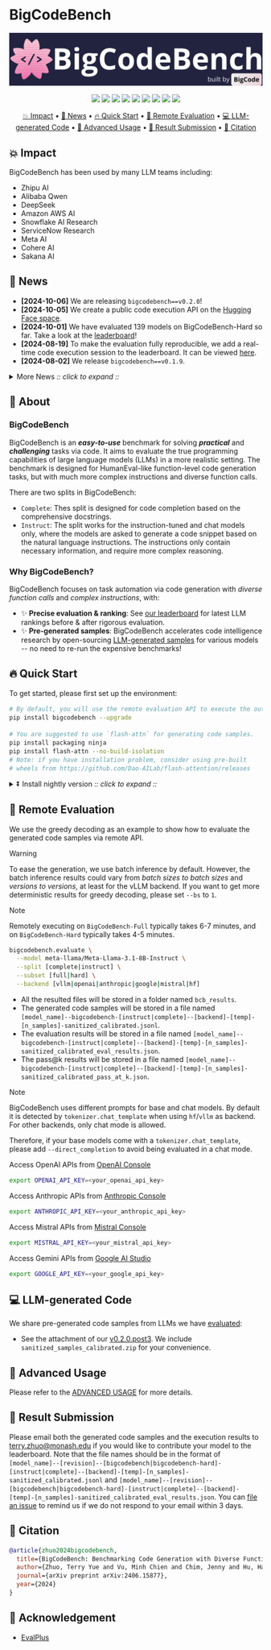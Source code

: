 # BigCodeBench
<center>
<img src="https://github.com/bigcode-bench/bigcode-bench.github.io/blob/main/asset/bigcodebench_banner.svg?raw=true" alt="BigCodeBench">
</center>

<p align="center">
    <a href="https://huggingface.co/spaces/bigcode/bigcodebench-leaderboard"><img src="https://img.shields.io/badge/🤗&nbsp&nbsp%F0%9F%8F%86-leaderboard-%23ff8811"></a>
    <a href="https://huggingface.co/collections/bigcode/bigcodebench-666ed21a5039c618e608ab06"><img src="https://img.shields.io/badge/🤗-collection-pink"></a>
    <a href="https://bigcode-bench.github.io/"><img src="https://img.shields.io/badge/%F0%9F%8F%86-website-8A2BE2"></a>
    <a href="https://arxiv.org/abs/2406.15877"><img src="https://img.shields.io/badge/arXiv-2406.15877-b31b1b.svg"></a>
    <a href="https://pypi.org/project/bigcodebench/"><img src="https://img.shields.io/pypi/v/bigcodebench?color=g"></a>
    <a href="https://pepy.tech/project/bigcodebench"><img src="https://static.pepy.tech/badge/bigcodebench"></a>
    <a href="https://github.com/bigcodebench/bigcodebench/blob/master/LICENSE"><img src="https://img.shields.io/pypi/l/bigcodebench"></a>
    <a href="https://hub.docker.com/r/bigcodebench/bigcodebench-evaluate" title="Docker-Eval"><img src="https://img.shields.io/docker/image-size/bigcodebench/bigcodebench-evaluate"></a>
    <a href="https://hub.docker.com/r/bigcodebench/bigcodebench-generate" title="Docker-Gen"><img src="https://img.shields.io/docker/image-size/bigcodebench/bigcodebench-generate"></a>
</p>

<p align="center">
    <a href="#-impact">💥 Impact</a> •
    <a href="#-news">📰 News</a> •
    <a href="#-quick-start">🔥 Quick Start</a> •
    <a href="#-remote-evaluation">🚀 Remote Evaluation</a> •
    <a href="#-llm-generated-code">💻 LLM-generated Code</a> •
    <a href="#-advanced-usage">🧑 Advanced Usage</a> •
    <a href="#-result-submission">📰 Result Submission</a> •
    <a href="#-citation">📜 Citation</a>
</p>

## 💥 Impact
BigCodeBench has been used by many LLM teams including:
- Zhipu AI
- Alibaba Qwen
- DeepSeek
- Amazon AWS AI
- Snowflake AI Research
- ServiceNow Research
- Meta AI
- Cohere AI
- Sakana AI

## 📰 News
- **[2024-10-06]** We are releasing `bigcodebench==v0.2.0`!
- **[2024-10-05]** We create a public code execution API on the [Hugging Face space](https://huggingface.co/spaces/bigcode/bigcodebench-evaluator).
- **[2024-10-01]** We have evaluated 139 models on BigCodeBench-Hard so far. Take a look at the [leaderboard](https://huggingface.co/spaces/bigcode/bigcodebench-leaderboard)!
- **[2024-08-19]** To make the evaluation fully reproducible, we add a real-time code execution session to the leaderboard. It can be viewed [here](https://huggingface.co/spaces/bigcode/bigcodebench-leaderboard).
- **[2024-08-02]** We release `bigcodebench==v0.1.9`.

<details><summary>More News <i>:: click to expand ::</i></summary>
<div>

- **[2024-07-18]** We announce a subset of BigCodeBench, BigCodeBench-Hard, which includes 148 tasks that are more aligned with the real-world programming tasks. The details are available [in this blog post](https://huggingface.co/blog/terryyz/bigcodebench-hard). The dataset is available [here](https://huggingface.co/datasets/bigcode/bigcodebench-hard). The new release is `bigcodebench==v0.1.8`.
- **[2024-06-28]** We release `bigcodebench==v0.1.7`.
- **[2024-06-27]** We release `bigcodebench==v0.1.6`.
- **[2024-06-19]** We start the Hugging Face BigCodeBench Leaderboard! The leaderboard is available [here](https://huggingface.co/spaces/bigcode/bigcodebench-leaderboard).
- **[2024-06-18]** We release BigCodeBench, a new benchmark for code generation with 1140 software-engineering-oriented programming tasks. Preprint is available [here](https://arxiv.org/abs/2406.15877). PyPI package is available [here](https://pypi.org/project/bigcodebench/) with the version `0.1.5`.

</div>
</details>

## 🌸 About

### BigCodeBench

BigCodeBench is an **_easy-to-use_** benchmark for solving **_practical_** and **_challenging_** tasks via code. It aims to evaluate the true programming capabilities of large language models (LLMs) in a more realistic setting. The benchmark is designed for HumanEval-like function-level code generation tasks, but with much more complex instructions and diverse function calls.

There are two splits in BigCodeBench:
- `Complete`: Thes split is designed for code completion based on the comprehensive docstrings.
- `Instruct`: The split works for the instruction-tuned and chat models only, where the models are asked to generate a code snippet based on the natural language instructions. The instructions only contain necessary information, and require more complex reasoning.

### Why BigCodeBench?

BigCodeBench focuses on task automation via code generation with *diverse function calls* and *complex instructions*, with:

* ✨ **Precise evaluation & ranking**: See [our leaderboard](https://huggingface.co/spaces/bigcode/bigcodebench-leaderboard) for latest LLM rankings before & after rigorous evaluation.
* ✨ **Pre-generated samples**: BigCodeBench accelerates code intelligence research by open-sourcing [LLM-generated samples](#-LLM-generated-code) for various models -- no need to re-run the expensive benchmarks!

## 🔥 Quick Start

To get started, please first set up the environment:

```bash
# By default, you will use the remote evaluation API to execute the output samples.
pip install bigcodebench --upgrade

# You are suggested to use `flash-attn` for generating code samples.
pip install packaging ninja
pip install flash-attn --no-build-isolation
# Note: if you have installation problem, consider using pre-built
# wheels from https://github.com/Dao-AILab/flash-attention/releases
```

<details><summary>⏬ Install nightly version <i>:: click to expand ::</i></summary>
<div>

```bash
# Install to use bigcodebench.generate
pip install "git+https://github.com/bigcode-project/bigcodebench.git" --upgrade
```

</div>
</details>


## 🚀 Remote Evaluation

We use the greedy decoding as an example to show how to evaluate the generated code samples via remote API.
> [!Warning]
>
> To ease the generation, we use batch inference by default. However, the batch inference results could vary from *batch sizes to batch sizes* and *versions to versions*, at least for the vLLM backend. If you want to get more deterministic results for greedy decoding, please set `--bs` to `1`. 

> [!Note]
>
> Remotely executing on `BigCodeBench-Full` typically takes 6-7 minutes, and on `BigCodeBench-Hard` typically takes 4-5 minutes.

```bash
bigcodebench.evaluate \
  --model meta-llama/Meta-Llama-3.1-8B-Instruct \
  --split [complete|instruct] \
  --subset [full|hard] \
  --backend [vllm|openai|anthropic|google|mistral|hf]
```

- All the resulted files will be stored in a folder named `bcb_results`.
- The generated code samples will be stored in a file named `[model_name]--bigcodebench-[instruct|complete]--[backend]-[temp]-[n_samples]-sanitized_calibrated.jsonl`.
- The evaluation results will be stored in a file named `[model_name]--bigcodebench-[instruct|complete]--[backend]-[temp]-[n_samples]-sanitized_calibrated_eval_results.json`.
- The pass@k results will be stored in a file named `[model_name]--bigcodebench-[instruct|complete]--[backend]-[temp]-[n_samples]-sanitized_calibrated_pass_at_k.json`.

> [!Note]
>
> BigCodeBench uses different prompts for base and chat models.
> By default it is detected by `tokenizer.chat_template` when using `hf`/`vllm` as backend.
> For other backends, only chat mode is allowed.
>
> Therefore, if your base models come with a `tokenizer.chat_template`,
> please add `--direct_completion` to avoid being evaluated
> in a chat mode.

Access OpenAI APIs from [OpenAI Console](https://platform.openai.com/)
```bash
export OPENAI_API_KEY=<your_openai_api_key>
```

Access Anthropic APIs from [Anthropic Console](https://console.anthropic.com/)
```bash
export ANTHROPIC_API_KEY=<your_anthropic_api_key>
```

Access Mistral APIs from [Mistral Console](https://console.mistral.ai/)
```bash
export MISTRAL_API_KEY=<your_mistral_api_key>
```

Access Gemini APIs from [Google AI Studio](https://aistudio.google.com/)
```bash
export GOOGLE_API_KEY=<your_google_api_key>
```

## 💻 LLM-generated Code

We share pre-generated code samples from LLMs we have [evaluated](https://huggingface.co/spaces/bigcode/bigcodebench-leaderboard):
*  See the attachment of our [v0.2.0.post3](https://github.com/bigcode-project/bigcodebench/releases/tag/v0.2.0.post3). We include `sanitized_samples_calibrated.zip` for your convenience.

## 🧑 Advanced Usage

Please refer to the [ADVANCED USAGE](https://github.com/bigcode-project/bigcodebench/blob/main/ADVANCED_USAGE.md) for more details.

## 📰 Result Submission

Please email both the generated code samples and the execution results to [terry.zhuo@monash.edu](mailto:terry.zhuo@monash.edu) if you would like to contribute your model to the leaderboard. Note that the file names should be in the format of `[model_name]--[revision]--[bigcodebench|bigcodebench-hard]-[instruct|complete]--[backend]-[temp]-[n_samples]-sanitized_calibrated.jsonl` and `[model_name]--[revision]--[bigcodebench|bigcodebench-hard]-[instruct|complete]--[backend]-[temp]-[n_samples]-sanitized_calibrated_eval_results.json`. You can [file an issue](https://github.com/bigcode-project/bigcodebench/issues/new/choose) to remind us if we do not respond to your email within 3 days.

## 📜 Citation

```bibtex
@article{zhuo2024bigcodebench,
  title={BigCodeBench: Benchmarking Code Generation with Diverse Function Calls and Complex Instructions},
  author={Zhuo, Terry Yue and Vu, Minh Chien and Chim, Jenny and Hu, Han and Yu, Wenhao and Widyasari, Ratnadira and Yusuf, Imam Nur Bani and Zhan, Haolan and He, Junda and Paul, Indraneil and others},
  journal={arXiv preprint arXiv:2406.15877},
  year={2024}
}
```

## 🙏 Acknowledgement

- [EvalPlus](https://github.com/evalplus/evalplus)
